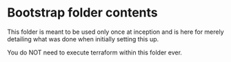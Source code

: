 # Bootstrap folder contents

This folder is meant to be used only once at inception and is here for merely detailing what was done when initially setting this up.

You do NOT need to execute terraform within this folder ever.
